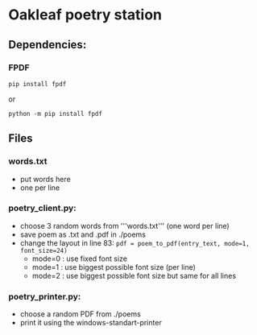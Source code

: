 # Oakleaf poetry station

## Dependencies:

### FPDF

```
pip install fpdf
```
or
```
python -m pip install fpdf
```
## Files

### words.txt
- put words here
- one per line

### poetry_client.py:
- choose 3 random words from '''words.txt''' (one word per line)
- save poem as .txt and .pdf in ./poems
- change the layout in line 83: ```pdf = poem_to_pdf(entry_text, mode=1, font_size=24)```
  - mode=0 : use fixed font size
  - mode=1 : use biggest possible font size (per line)
  - mode=2 : use biggest possible font size but same for all lines

### poetry_printer.py:
- choose a random PDF from ./poems
- print it using the windows-standart-printer